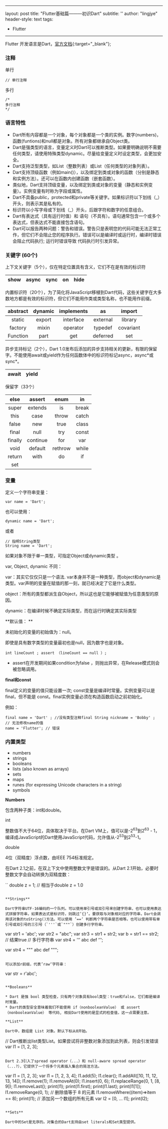 
---
layout: post
title: "Flutter基础篇———初识Dart"
subtitle: ''
author: "lingjye"
header-style: text
tags:
  - Flutter
---


Flutter 开发语言是Dart，[官方文档](https://dart.dev/guides/language/language-tour){:target="_blank"};

### 注释

单行

```
// 单行注释
```

多行

```
/*
多行注释
*/ 
```

### 语言特性

* Dart所有内容都是一个对象，每个对象都是一个类的实例。数字(numbers)，函数(funtions)和null都是对象。所有对象都继承自Object类。
* Dart是强类型的语言，变量定义时Dart可以推断类型。如果要明确说明不需要任何类型，请使用特殊类型dynamic。尽量给变量定义时设定类型，会更加安全。
* Dart支持泛型类型，如List<int>（整数列表）或List<dynamic>（任何类型的对象列表）。
* Dart支持顶级函数（例如main()），以及绑定到类或对象的函数（分别是静态和实例方法）。还可以在函数内创建函数（嵌套函数）。
* 类似地，Dart支持顶级变量，以及绑定到类或对象的变量（静态和实例变量）。实例变量有时称为字段或属性。
* Dart不具备public，protected和private等关键字。如果标识符以下划线（_）开头，则表示其是私有的。
* 标识符以小写字母或下划线（_）开头，后跟字符和数字的任意组合。
* Dart有表达式（具有运行时值）和 语句（不具有）。语句通常包含一个或多个表达式，但表达式不能直接包含语句。
* Dart可以报告两种问题：警告和错误。警告只是表明您的代码可能无法正常工作，但它们不会阻止您的程序执行。错误可以是编译时或运行时，编译时错误会阻止代码执行; 运行时错误导致 代码执行时引发异常。

### 关键字 (60个)

上下文关键字（5个），仅在特定位置具有含义，它们不在是有效的标识符

| show | async | sync | on | hide | 
| :---: | :---: | :---: | :---: | :---: |


内置标识符（20个），为了简化将JavaScript移植到Dart代码，这些关键字在大多数地方都是有效的标识符，但它们不能用作类或类型名称，也不能用作前缀。

| abstract | dynamic | implements | as | import | 
| :---: | :---: | :---: | :---: | :---: |
| static | export | interface | external | library | 
| factory | mixin | operator | typedef | covariant | 
|Function | part | get | deferred | set |

异步支持标记（2个），Dart 1.0发布后添加的异步支持相关的更新，有限的保留字。不能使用await或yield作为任何函数体中的标识符标记async，async\*或sync*。

| await | yield |
| :---: | :---: |

保留字（33个）

| else | assert | enum | in |
| :---: | :---: | :---: | :---: |
| super | extends | is | break |
| this | case | throw | catch |
| false | new | true | class |
| final | null | try | const |
| finally | continue | for | var |
| void | default | rethrow | while |
| return | with | do | if |
| set |

### 变量

定义一个字符串变量：

```
var name = 'Dart';
```

也可以使用：

```
dynamic name = 'Dart';
```

或者 

```
// 指明String类型
String name = 'Dart';
```

如果对象不限于单一类型，可指定Object或dynamic类型 。

var, Object, dynamic 不同： 

var：其实它仅仅只是一个语法. var本身并不是一种类型，而object和dynamic是类型。var声明的变量在赋值的那一刻，就已经决定了它是什么类型。

object：所有的类型都派生自Object，所以这也是它能够被赋值为任意类型的原因。

dynamic：在编译时候不确定实际类型，而在运行时确定其实际类型


**默认值： **

未初始化的变量的初始值为：null。

即使是具有数字类型的变量最初也是null，因为数字也是对象。

```
int lineCount ; assert （lineCount == null ）;
```

* assert在开发期间如果condition为false ，则抛出异常，在Release模式则会被忽略调用。

**final和const**

final定义的变量的值只能设置一次; const变量是编译时常量。实例变量可以是 final，但不能是 const。final实例变量必须在构造函数启动之前初始化。

例如：

```
final name = 'Dart' ; //没有类型注释final String nickname = 'Bobby' ; 
// 无法修改name的值
name = 'Flutter'; // 错误
```

### 内置类型

* numbers
* strings
* booleans
* lists (also known as arrays)
* sets
* maps
* runes (for expressing Unicode characters in a string)
* symbols

**Numbers**

包含两种子类：int和double。

int

整数值不大于64位，具体取决于平台。在Dart VM上，值可以是-2<sup>63</sup>到2<sup>63</sup> - 1，编译成JavaScript的Dart使用JavaScript代码，允许值从-2<sup>53</sup>到2<sup>53</sup>-1。

double

4位（双精度）浮点数，由IEEE 754标准规定。

在Dart 2.1之前，在双上下文中使用整数文字是错误的。从Dart 2.1开始，必要时整数文字会自动转换为双精度数：

``
double z = 1; // 相当于double z = 1.0
```

**Strings**

Dart字符串UTF-16编码的一个队列。可以使用单引号或双引号来创建字符串，也可以使用表达式拼接字符串，如果表达式是标识符，则跳过’{}‘。要获取与对象相对应的字符串，Dart会调用该对象的toString()方法。可以使用 ’==‘ 判断两个字符串是否相等。也可以使用带有单引号或双引号的三引号（`'''`或`"""`）创建多行字符串。

```
var str1 = 'abc';
var str2 = "abc";
var str3 = str1 + str2;
var b = str1 == str2; // 结果true
// 多行字符串
var str4 = ’‘’
abc
def
‘’‘;

var str4 = """
abc def
""";

```

可以添加r前缀，代表’raw‘字符串：

```
var str = r'abc';
```

**Booleans**

* Dart 是强 bool 类型检查，只有两个对象具有bool类型：true和false，它们都是编译时常量。
* Dart的类型安全意味着我们不能使用 if（nonbooleanValue） 或 assert（nonbooleanValue） 等代码, 相反Dart使用的是显式的检查值，这一点需要注意。

**List**

Dart中，数组是 List 对象。默认下标从0开始。

```
// Dart推断出list类型List<int>。如果尝试将非整数对象添加到此列表，则会引发错误
var l1 = [1, 2, 3];
```

Dart 2.3引入了spread operator（...）和 null-aware spread operator（...?），它提供了一个将多个元素插入集合的简洁方法。

```
var l1 = [1, 2, 3];
var l1 = [1, 2, 3, 4];
l1.add(5);
l1.clear();
l1.addAll([10, 11, 12, 13, 14]);
l1.remove(1);
l1.removeAt(0);
l1.insert(0, 6);
l1.replaceRange(0, 1, [8, 9]);
l1.removeLast();
print(l1);
print(l1.first);
print(l1.last);
print(l1[1]);
l1.removeRange(0, 1);
// 删除值等于 8 的元素
l1.removeWhere((item)=>item == 8);
print(l1);
// 添加另一个数组的所有元素
var l2 = [0, ... l1]; 
print(l2);

```

**Sets**

Dart中的Set是无序的。对集合的Dart支持由set literals和Set类型提供。


